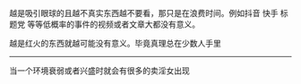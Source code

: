 越是吸引眼球的且越不真实东西越不要看，那只是在浪费时间。例如抖音 快手 标题党 等等低概率的事件的视频或者文章大都没有意义。

越是红火的东西就越可能没有意义。毕竟真理总在少数人手里
___
当一个环境衰弱或者兴盛时就会有很多的卖淫女出现